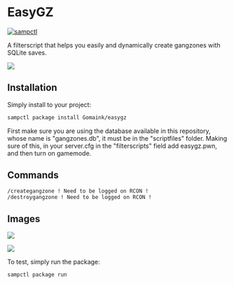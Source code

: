 # EasyGZ

[![sampctl](https://img.shields.io/badge/sampctl-easygz_inc-2f2f2f.svg?style=for-the-badge)](https://github.com/Gomaink/easygz)

A filterscript that helps you easily and dynamically create gangzones with SQLite saves.

![](https://i.imgur.com/hqDPQOv.png)

## Installation

Simply install to your project:

```bash
sampctl package install Gomaink/easygz
```

First make sure you are using the database available in this repository, whose name is "gangzones.db", it must be in the "scriptfiles" folder.
Making sure of this, in your server.cfg in the "filterscripts" field add easygz.pwn, and then turn on gamemode.

## Commands

```pawn
/creategangzone ! Need to be logged on RCON !
/destroygangzone ! Need to be logged on RCON !
```

## Images
![](https://i.imgur.com/yH8jmFo.png)

![](https://i.imgur.com/juiEAZl.png)

To test, simply run the package:

```bash
sampctl package run
```
